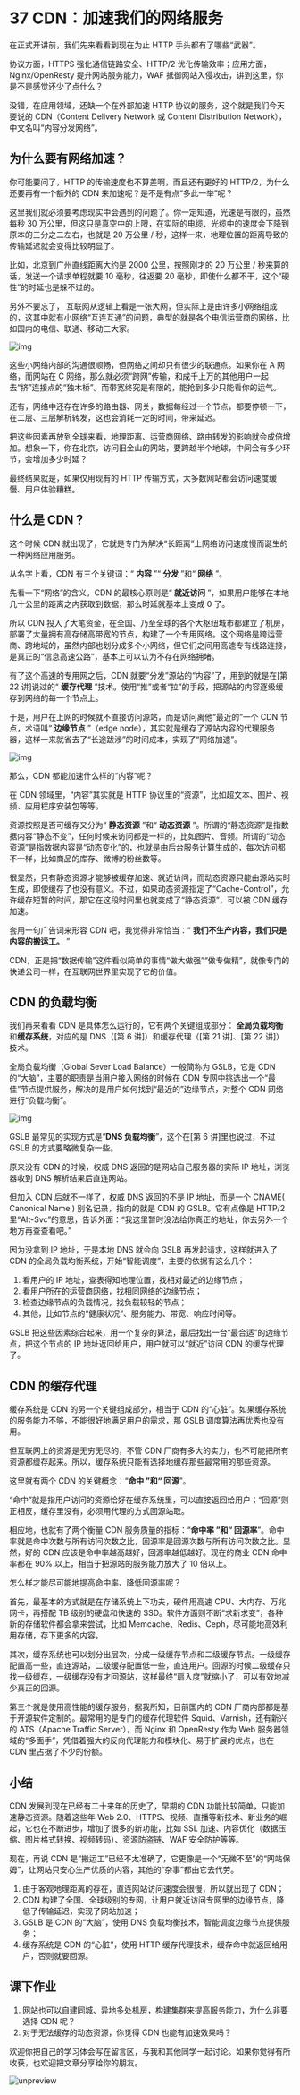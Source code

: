 37 CDN：加速我们的网络服务
================

在正式开讲前，我们先来看看到现在为止 HTTP 手头都有了哪些“武器”。

协议方面，HTTPS 强化通信链路安全、HTTP/2 优化传输效率；应用方面，Nginx/OpenResty 提升网站服务能力，WAF 抵御网站入侵攻击，讲到这里，你是不是感觉还少了点什么？

没错，在应用领域，还缺一个在外部加速 HTTP 协议的服务，这个就是我们今天要说的 CDN（Content Delivery Network 或 Content Distribution Network），中文名叫“内容分发网络”。

为什么要有网络加速？
----------

你可能要问了，HTTP 的传输速度也不算差啊，而且还有更好的 HTTP/2，为什么还要再有一个额外的 CDN 来加速呢？是不是有点“多此一举”呢？

这里我们就必须要考虑现实中会遇到的问题了。你一定知道，光速是有限的，虽然每秒 30 万公里，但这只是真空中的上限，在实际的电缆、光缆中的速度会下降到原本的三分之二左右，也就是 20 万公里 / 秒，这样一来，地理位置的距离导致的传输延迟就会变得比较明显了。

比如，北京到广州直线距离大约是 2000 公里，按照刚才的 20 万公里 / 秒来算的话，发送一个请求单程就要 10 毫秒，往返要 20 毫秒，即使什么都不干，这个“硬性”的时延也是躲不过的。

另外不要忘了， 互联网从逻辑上看是一张大网，但实际上是由许多小网络组成的，这其中就有小网络“互连互通”的问题，典型的就是各个电信运营商的网络，比如国内的电信、联通、移动三大家。

![img](assets/413605355db69278cb137b318b70b3b9.png)

这些小网络内部的沟通很顺畅，但网络之间却只有很少的联通点。如果你在 A 网络，而网站在 C 网络，那么就必须“跨网”传输，和成千上万的其他用户一起去“挤”连接点的“独木桥”。而带宽终究是有限的，能抢到多少只能看你的运气。

还有，网络中还存在许多的路由器、网关，数据每经过一个节点，都要停顿一下，在二层、三层解析转发，这也会消耗一定的时间，带来延迟。

把这些因素再放到全球来看，地理距离、运营商网络、路由转发的影响就会成倍增加。想象一下，你在北京，访问旧金山的网站，要跨越半个地球，中间会有多少环节，会增加多少时延？

最终结果就是，如果仅用现有的 HTTP 传输方式，大多数网站都会访问速度缓慢、用户体验糟糕。

什么是 CDN？
--------

这个时候 CDN 就出现了，它就是专门为解决“长距离”上网络访问速度慢而诞生的一种网络应用服务。

从名字上看，CDN 有三个关键词：“ **内容** ”“ **分发** ”和“ **网络** ”。

先看一下“网络”的含义。CDN 的最核心原则是“ **就近访问** ”，如果用户能够在本地几十公里的距离之内获取到数据，那么时延就基本上变成 0 了。

所以 CDN 投入了大笔资金，在全国、乃至全球的各个大枢纽城市都建立了机房，部署了大量拥有高存储高带宽的节点，构建了一个专用网络。这个网络是跨运营商、跨地域的，虽然内部也划分成多个小网络，但它们之间用高速专有线路连接，是真正的“信息高速公路”，基本上可以认为不存在网络拥堵。

有了这个高速的专用网之后，CDN 就要“分发”源站的“内容”了，用到的就是在\[第 22 讲\]说过的“ **缓存代理** ”技术。使用“推”或者“拉”的手段，把源站的内容逐级缓存到网络的每一个节点上。

于是，用户在上网的时候就不直接访问源站，而是访问离他“最近的”一个 CDN 节点，术语叫“ **边缘节点** ”（edge node），其实就是缓存了源站内容的代理服务器，这样一来就省去了“长途跋涉”的时间成本，实现了“网络加速”。

![img](assets/46d1dbbb545fcf3cfb53407e0afe9a5b.png)

那么，CDN 都能加速什么样的“内容”呢？

在 CDN 领域里，“内容”其实就是 HTTP 协议里的“资源”，比如超文本、图片、视频、应用程序安装包等等。

资源按照是否可缓存又分为“ **静态资源** ”和“ **动态资源** ”。所谓的“静态资源”是指数据内容“静态不变”，任何时候来访问都是一样的，比如图片、音频。所谓的“动态资源”是指数据内容是“动态变化”的，也就是由后台服务计算生成的，每次访问都不一样，比如商品的库存、微博的粉丝数等。

很显然，只有静态资源才能够被缓存加速、就近访问，而动态资源只能由源站实时生成，即使缓存了也没有意义。不过，如果动态资源指定了“Cache-Control”，允许缓存短暂的时间，那它在这段时间里也就变成了“静态资源”，可以被 CDN 缓存加速。

套用一句广告词来形容 CDN 吧，我觉得非常恰当：“ **我们不生产内容，我们只是内容的搬运工。** ”

CDN，正是把“数据传输”这件看似简单的事情“做大做强”“做专做精”，就像专门的快递公司一样，在互联网世界里实现了它的价值。

CDN 的负载均衡
---------

我们再来看看 CDN 是具体怎么运行的，它有两个关键组成部分： **全局负载均衡** 和**缓存系统**，对应的是 DNS（\[第 6 讲\]）和缓存代理（\[第 21 讲\]、\[第 22 讲\]）技术。

全局负载均衡（Global Sever Load Balance）一般简称为 GSLB，它是 CDN 的“大脑”，主要的职责是当用户接入网络的时候在 CDN 专网中挑选出一个“最佳”节点提供服务，解决的是用户如何找到“最近的”边缘节点，对整个 CDN 网络进行“负载均衡”。

![img](assets/6c39e76d58d9f17872c83ae72908faca.png)

GSLB 最常见的实现方式是“**DNS 负载均衡**”，这个在\[第 6 讲\]里也说过，不过 GSLB 的方式要略微复杂一些。

原来没有 CDN 的时候，权威 DNS 返回的是网站自己服务器的实际 IP 地址，浏览器收到 DNS 解析结果后直连网站。

但加入 CDN 后就不一样了，权威 DNS 返回的不是 IP 地址，而是一个 CNAME( Canonical Name ) 别名记录，指向的就是 CDN 的 GSLB。它有点像是 HTTP/2 里“Alt-Svc”的意思，告诉外面：“我这里暂时没法给你真正的地址，你去另外一个地方再查查看吧。”

因为没拿到 IP 地址，于是本地 DNS 就会向 GSLB 再发起请求，这样就进入了 CDN 的全局负载均衡系统，开始“智能调度”，主要的依据有这么几个：

1. 看用户的 IP 地址，查表得知地理位置，找相对最近的边缘节点；
2. 看用户所在的运营商网络，找相同网络的边缘节点；
3. 检查边缘节点的负载情况，找负载较轻的节点；
4. 其他，比如节点的“健康状况”、服务能力、带宽、响应时间等。

GSLB 把这些因素综合起来，用一个复杂的算法，最后找出一台“最合适”的边缘节点，把这个节点的 IP 地址返回给用户，用户就可以“就近”访问 CDN 的缓存代理了。

CDN 的缓存代理
---------

缓存系统是 CDN 的另一个关键组成部分，相当于 CDN 的“心脏”。如果缓存系统的服务能力不够，不能很好地满足用户的需求，那 GSLB 调度算法再优秀也没有用。

但互联网上的资源是无穷无尽的，不管 CDN 厂商有多大的实力，也不可能把所有资源都缓存起来。所以，缓存系统只能有选择地缓存那些最常用的那些资源。

这里就有两个 CDN 的关键概念：“**命中 **”和“** 回源**”。

“命中”就是指用户访问的资源恰好在缓存系统里，可以直接返回给用户；“回源”则正相反，缓存里没有，必须用代理的方式回源站取。

相应地，也就有了两个衡量 CDN 服务质量的指标：“**命中率 **”和“** 回源率**”。命中率就是命中次数与所有访问次数之比，回源率是回源次数与所有访问次数之比。显然，好的 CDN 应该是命中率越高越好，回源率越低越好。现在的商业 CDN 命中率都在 90% 以上，相当于把源站的服务能力放大了 10 倍以上。

怎么样才能尽可能地提高命中率、降低回源率呢？

首先，最基本的方式就是在存储系统上下功夫，硬件用高速 CPU、大内存、万兆网卡，再搭配 TB 级别的硬盘和快速的 SSD。软件方面则不断“求新求变”，各种新的存储软件都会拿来尝试，比如 Memcache、Redis、Ceph，尽可能地高效利用存储，存下更多的内容。

其次，缓存系统也可以划分出层次，分成一级缓存节点和二级缓存节点。一级缓存配置高一些，直连源站，二级缓存配置低一些，直连用户。回源的时候二级缓存只找一级缓存，一级缓存没有才回源站，这样最终“扇入度”就缩小了，可以有效地减少真正的回源。

第三个就是使用高性能的缓存服务，据我所知，目前国内的 CDN 厂商内部都是基于开源软件定制的。最常用的是专门的缓存代理软件 Squid、Varnish，还有新兴的 ATS（Apache Traffic Server），而 Nginx 和 OpenResty 作为 Web 服务器领域的“多面手”，凭借着强大的反向代理能力和模块化、易于扩展的优点，也在 CDN 里占据了不少的份额。

小结
--

CDN 发展到现在已经有二十来年的历史了，早期的 CDN 功能比较简单，只能加速静态资源。随着这些年 Web 2.0、HTTPS、视频、直播等新技术、新业务的崛起，它也在不断进步，增加了很多的新功能，比如 SSL 加速、内容优化（数据压缩、图片格式转换、视频转码）、资源防盗链、WAF 安全防护等等。

现在，再说 CDN 是“搬运工”已经不太准确了，它更像是一个“无微不至”的“网站保姆”，让网站只安心生产优质的内容，其他的“杂事”都由它去代劳。

1. 由于客观地理距离的存在，直连网站访问速度会很慢，所以就出现了 CDN；
2. CDN 构建了全国、全球级别的专网，让用户就近访问专网里的边缘节点，降低了传输延迟，实现了网站加速；
3. GSLB 是 CDN 的“大脑”，使用 DNS 负载均衡技术，智能调度边缘节点提供服务；
4. 缓存系统是 CDN 的“心脏”，使用 HTTP 缓存代理技术，缓存命中就返回给用户，否则就要回源。

课下作业
----

1. 网站也可以自建同城、异地多处机房，构建集群来提高服务能力，为什么非要选择 CDN 呢？
2. 对于无法缓存的动态资源，你觉得 CDN 也能有加速效果吗？

欢迎你把自己的学习体会写在留言区，与我和其他同学一起讨论。如果你觉得有所收获，也欢迎把文章分享给你的朋友。

![unpreview](assets/bc1805a7c49977c7838b29602f3bba51.png)
